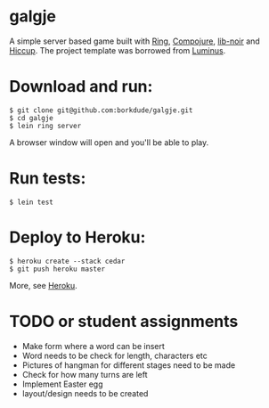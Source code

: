 galgje
=========
A simple server based game built with
[Ring](https://github.com/ring-clojure),
[Compojure](https://github.com/weavejester/compojure),
[lib-noir](https://github.com/noir-clojure/lib-noir) and
[Hiccup](https://github.com/weavejester/hiccup). The project template
was borrowed from [Luminus](http://www.luminusweb.net/).

# Download and run:

    $ git clone git@github.com:borkdude/galgje.git
    $ cd galgje
    $ lein ring server

A browser window will open and you'll be able to play.

# Run tests:

    $ lein test

# Deploy to Heroku:

    $ heroku create --stack cedar
    $ git push heroku master

More, see [Heroku](https://blog.heroku.com/archives/2011/7/5/clojure_on_heroku).

# TODO or student assignments

* Make form where a word can be insert
* Word needs to be check for length, characters etc
* Pictures of hangman for different stages need to be made
* Check for how many turns are left
* Implement Easter egg
* layout/design needs to be created
